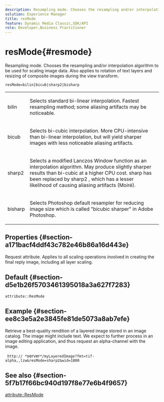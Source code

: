 ```yaml
---
description: Resampling mode. Chooses the resampling and/or interpolation algorithm to be used for scaling image data. Also applies to rotation of text layers and resizing of composite images during the view transform.
solution: Experience Manager
title: resMode
feature: Dynamic Media Classic,SDK/API
role: Developer,Business Practitioner
---
```


# resMode{#resmode}

Resampling mode. Chooses the resampling and/or interpolation algorithm to be used for scaling image data. Also applies to rotation of text layers and resizing of composite images during the view transform.

 `resMode=bilin|bicub|sharp2|bisharp`

<table id="table_FD658AC521E24EB9ADBB87F98549BC3B"> 
 <tbody> 
  <tr> 
   <td colname="col1"> <p> <span class="codeph"> bilin </span> </p> </td> 
   <td colname="col2"> <p>Selects standard bi-linear interpolation. Fastest resampling method; some aliasing artifacts may be noticeable. </p> </td> 
  </tr> 
  <tr> 
   <td colname="col1"> <p> <span class="codeph"> bicub </span> </p> </td> 
   <td colname="col2"> <p>Selects bi-cubic interpolation. More CPU-intensive than bi-linear interpolation, but will yield sharper images with less noticeable aliasing artifacts. </p> </td> 
  </tr> 
  <tr> 
   <td colname="col1"> <p> <span class="codeph"> sharp2 </span> </p> </td> 
   <td colname="col2"> <p>Selects a modified Lanczos Window function as an interpolation algorithm. May produce slightly sharper results than bi-cubic at a higher CPU cost. <span class="codeph"> sharp </span> has been replaced by <span class="codeph"> sharp2 </span>, which has a lesser likelihood of causing aliasing artifacts (Moiré). </p> </td> 
  </tr> 
  <tr> 
   <td colname="col1"> <p> <span class="codeph"> bisharp </span> </p> </td> 
   <td colname="col2"> <p>Selects Photoshop default resampler for reducing image size which is called "bicubic sharper" in Adobe Photoshop. </p> </td> 
  </tr> 
 </tbody> 
</table>

## Properties {#section-a171bacf4ddf43c782e46b86a16d443e}

Request attribute. Applies to all scaling operations involved in creating the final reply image, including all layer scaling.

## Default {#section-d5e1b26f5703461395018a3a627f7283}

`attribute::ResMode`

## Example {#section-ee8c3e5a2e3845fe81de5073a8ab7efe}

Retrieve a best-quality rendition of a layered image stored in an image catalog. The image might include text. We expect to further process in an image editing application, and thus request an alpha-channel with the image.

` http:// *`server`*/myLayeredImage?fmt=tif-alpha,,lzw&resMode=sharp2&wid=1800`

## See also {#section-5f7b17f66bc940d197f8e77e6b4f9657}

[attribute::ResMode](../../../../../is-api/image-catalog/image-serving-api-ref/c-image-catalog-reference/c-attributes-reference/r-is-cat-resmode.md#reference-609095ef568743a086f28d87c54dafa2) 
